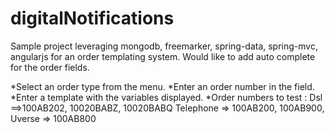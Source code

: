 digitalNotifications
====================

Sample project leveraging mongodb, freemarker, spring-data, spring-mvc, angularjs for an order templating system.
Would like to add auto complete for the order fields.

  *Select an order type from the menu.
  *Enter an order number in the field.
  *Enter a template with the variables displayed.
  *Order numbers to test : 
    Dsl ==>100AB202, 10020BABZ, 10020BABQ
    Telephone => 100AB200, 100AB900,
    Uverse => 100AB800
